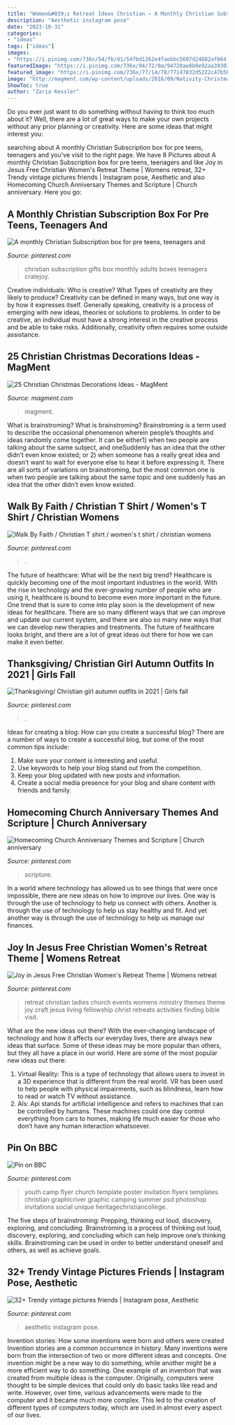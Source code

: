 ```yaml
---
title: "Women&#039;s Retreat Ideas Christian ~ A Monthly Christian Subscription Box For Pre Teens, Teenagers And"
description: "Aesthetic instagram pose"
date: "2023-10-31"
categories:
- "ideas"
tags: ["ideas"]
images:
- "https://i.pinimg.com/736x/54/fb/d1/54fbd1262e4faebbc5697d24882af664.jpg"
featuredImage: "https://i.pinimg.com/736x/94/72/0a/94720ae8b0e92aa393030783a63227f4.jpg"
featured_image: "https://i.pinimg.com/736x/77/14/78/77147832d5222c47b5b104331f50fa78.jpg"
image: "http://magment.com/wp-content/uploads/2016/09/Nativity-Christmas-Ornaments-Crafts.jpg"
ShowToc: true
author: "Zaria Kessler"
---
```



Do you ever just want to do something without having to think too much about it? Well, there are a lot of great ways to make your own projects without any prior planning or creativity. Here are some ideas that might interest you: 

	

		
searching about A monthly Christian Subscription box for pre teens, teenagers and you've visit to the right page. We have 8 Pictures about A monthly Christian Subscription box for pre teens, teenagers and like Joy in Jesus Free Christian Women&#039;s Retreat Theme | Womens retreat, 32+ Trendy vintage pictures friends | Instagram pose, Aesthetic and also Homecoming Church Anniversary Themes and Scripture | Church anniversary. Here you go:
		
    
## A Monthly Christian Subscription Box For Pre Teens, Teenagers And

<img loading=lazy src="https://i.pinimg.com/736x/bb/e7/ef/bbe7efa5757350121512ec4e05790c8e--subscription-boxes-teenagers.jpg" onerror="this.onerror=null;this.src='https://tse1.mm.bing.net/th?id=OIP.cr-ORlYGOkZJB7V26WnTbwHaJ4&amp;pid=15.1';" alt="A monthly Christian Subscription box for pre teens, teenagers and">

_Source: pinterest.com_

>christian subscription gifts box monthly adults boxes teenagers cratejoy. 

	

Creative individuals: Who is creative? What Types of creativity are they likely to produce?
Creativity can be defined in many ways, but one way is by how it expresses itself. Generally speaking, creativity is a process of emerging with new ideas, theories or solutions to problems. In order to be creative, an individual must have a strong interest in the creative process and be able to take risks. Additionally, creativity often requires some outside assistance.

    
## 25 Christian Christmas Decorations Ideas - MagMent

<img loading=lazy src="http://magment.com/wp-content/uploads/2016/09/Nativity-Christmas-Ornaments-Crafts.jpg" onerror="this.onerror=null;this.src='https://tse3.mm.bing.net/th?id=OIP.L5ynefx7ofEXYNo4XiPsdAHaJ4&amp;pid=15.1';" alt="25 Christian Christmas Decorations Ideas - MagMent">

_Source: magment.com_

>magment. 

	

What is brainstroming?
What is brainstroming? Brainstroming is a term used to describe the occasional phenomenon wherein people’s thoughts and ideas randomly come together. It can be either1) when two people are talking about the same subject, and oneSuddenly has an idea that the other didn’t even know existed; or 2) when someone has a really great idea and doesn’t want to wait for everyone else to hear it before expressing it. There are all sorts of variations on brainstroming, but the most common one is when two people are talking about the same topic and one suddenly has an idea that the other didn’t even know existed.

    
## Walk By Faith / Christian T Shirt / Women&#039;s T Shirt / Christian Womens

<img loading=lazy src="https://i.pinimg.com/736x/f0/85/40/f085406d0b1e80d80d4cff2ecf99d280.jpg" onerror="this.onerror=null;this.src='https://tse3.mm.bing.net/th?id=OIP.13nW4seM32WOD4366uHLswHaJn&amp;pid=15.1';" alt="Walk By Faith / Christian T shirt / women&#039;s t shirt / christian womens">

_Source: pinterest.com_

>. 

	

The future of healthcare: What will be the next big trend?
Healthcare is quickly becoming one of the most important industries in the world. With the rise in technology and the ever-growing number of people who are using it, healthcare is bound to become even more important in the future. One trend that is sure to come into play soon is the development of new ideas for healthcare. There are so many different ways that we can improve and update our current system, and there are also so many new ways that we can develop new therapies and treatments. The future of healthcare looks bright, and there are a lot of great ideas out there for how we can make it even better.

    
## Thanksgiving/ Christian Girl Autumn Outfits In 2021 | Girls Fall

<img loading=lazy src="https://i.pinimg.com/736x/98/34/4d/98344d7712b5765824818e0fd13077c6.jpg" onerror="this.onerror=null;this.src='https://tse1.mm.bing.net/th?id=OIP.NaYljqhyQgj2TuldaMl1nwHaNK&amp;pid=15.1';" alt="Thanksgiving/ Christian girl autumn outfits in 2021 | Girls fall">

_Source: pinterest.com_

>. 

	

Ideas for creating a blog: How can you create a successful blog?
There are a number of ways to create a successful blog, but some of the most common tips include: 
1. Make sure your content is interesting and useful.
2. Use keywords to help your blog stand out from the competition.
3. Keep your blog updated with new posts and information.
4. Create a social media presence for your blog and share content with friends and family.

    
## Homecoming Church Anniversary Themes And Scripture | Church Anniversary

<img loading=lazy src="https://i.pinimg.com/736x/94/72/0a/94720ae8b0e92aa393030783a63227f4.jpg" onerror="this.onerror=null;this.src='https://tse1.mm.bing.net/th?id=OIP.id0vvPE2axPy20OgcMnb3AAAAA&amp;pid=15.1';" alt="Homecoming Church Anniversary Themes and Scripture | Church anniversary">

_Source: pinterest.com_

>scripture. 

	

In a world where technology has allowed us to see things that were once impossible, there are new ideas on how to improve our lives. One way is through the use of technology to help us connect with others. Another is through the use of technology to help us stay healthy and fit. And yet another way is through the use of technology to help us manage our finances.

    
## Joy In Jesus Free Christian Women&#039;s Retreat Theme | Womens Retreat

<img loading=lazy src="https://i.pinimg.com/736x/77/14/78/77147832d5222c47b5b104331f50fa78.jpg" onerror="this.onerror=null;this.src='https://tse2.mm.bing.net/th?id=OIP.lAGVavdjschvBV2JCxa1JAHaLH&amp;pid=15.1';" alt="Joy in Jesus Free Christian Women&#039;s Retreat Theme | Womens retreat">

_Source: pinterest.com_

>retreat christian ladies church events womens ministry themes theme joy craft jesus living fellowship christ retreats activities finding bible visit. 

	

What are the new ideas out there?
With the ever-changing landscape of technology and how it affects our everyday lives, there are always new ideas that surface. Some of these ideas may be more popular than others, but they all have a place in our world. Here are some of the most popular new ideas out there: 
1. Virtual Reality: This is a type of technology that allows users to invest in a 3D experience that is different from the real world. VR has been used to help people with physical impairments, such as blindness, learn how to read or watch TV without assistance. 
2. AIs: Api stands for artificial intelligence and refers to machines that can be controlled by humans. These machines could one day control everything from cars to homes, making life much easier for those who don’t have any human interaction whatsoever. 

    
## Pin On BBC

<img loading=lazy src="https://i.pinimg.com/736x/db/01/ee/db01eee7eaa23b26f556a47e06c8d0b3--youth-poster-camp-poster.jpg" onerror="this.onerror=null;this.src='https://tse3.mm.bing.net/th?id=OIP.UswYrQeJAdR2Qm6FWE4_AAHaSL&amp;pid=15.1';" alt="Pin on BBC">

_Source: pinterest.com_

>youth camp flyer church template poster invitation flyers templates christian graphicriver graphic camping summer psd photoshop invitations social unique heritagechristiancollege. 

	

The five steps of brainstroming: Prepping, thinking out loud, discovery, exploring, and concluding.
Brainstroming is a process of thinking out loud, discovery, exploring, and concluding which can help improve one’s thinking skills. Brainstroming can be used in order to better understand oneself and others, as well as achieve goals.

    
## 32+ Trendy Vintage Pictures Friends | Instagram Pose, Aesthetic

<img loading=lazy src="https://i.pinimg.com/736x/54/fb/d1/54fbd1262e4faebbc5697d24882af664.jpg" onerror="this.onerror=null;this.src='https://tse1.mm.bing.net/th?id=OIP.CMcxsqAWAw23gIR1SS9rrwAAAA&amp;pid=15.1';" alt="32+ Trendy vintage pictures friends | Instagram pose, Aesthetic">

_Source: pinterest.com_

>aesthetic instagram pose. 

	

Invention stories: How some inventions were born and others were created
Invention stories are a common occurrence in history. Many inventions were born from the intersection of two or more different ideas and concepts. One invention might be a new way to do something, while another might be a more efficient way to do something. 
One example of an invention that was created from multiple ideas is the computer. Originally, computers were thought to be simple devices that could only do basic tasks like read and write. However, over time, various advancements were made to the computer and it became much more complex. This led to the creation of different types of computers today, which are used in almost every aspect of our lives.

